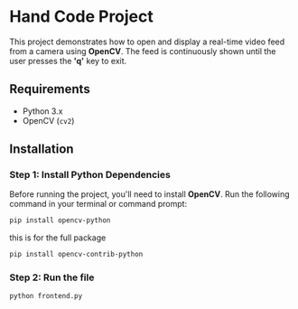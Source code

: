 # Hand Code Project

This project demonstrates how to open and display a real-time video feed from a camera using **OpenCV**. The feed is continuously shown until the user presses the **'q'** key to exit.

## Requirements

- Python 3.x
- OpenCV (`cv2`)

## Installation

### Step 1: Install Python Dependencies

Before running the project, you'll need to install **OpenCV**. Run the following command in your terminal or command prompt:

```bash
pip install opencv-python 
```

this is for the full package 

```bash
pip install opencv-contrib-python
```

### Step 2: Run the file

```bash
python frontend.py
```